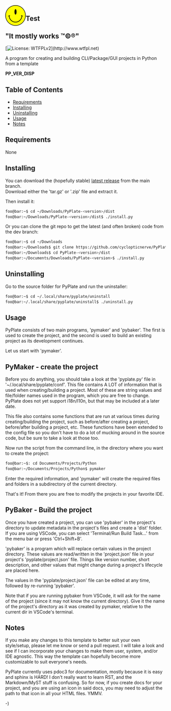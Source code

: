 <!----------------------------------------------------------------------------->
<!-- Project : PyPlate                                         /          \  -->
<!-- Filename: README.md                                      |     ()     | -->
<!-- Date    : 12/19/2022                                     |            | -->
<!-- Author  : cyclopticnerve                                 |   \____/   | -->
<!-- License : WTFPLv2                                         \          /  -->
<!----------------------------------------------------------------------------->

<!-- make a pretty header -->
<img align="left" src="readme/pyplate.png" alt="PyPlate"/>

## Test

## "It mostly works ™©®"

[![License: WTFPLv2](https://img.shields.io/badge/License-WTFPL-brightgreen.svg
"http://www.wtfpl.net")](http://www.wtfpl.net)

<!-- __RM_SHORT_DESC__ -->
A program for creating and building CLI/Package/GUI projects in Python from a
template
<!-- __RM_SHORT_DESC__ -->

<!-- __RM_VERSION__ -->
__PP_VER_DISP__
<!-- __RM_VERSION__ -->

<!-- ![alt-text](README/screenshot.png "screenshot") -->


## Table of Contents
- [Requirements](#requirements)
- [Installing](#installing)
- [Uninstalling](#uninstalling)
- [Usage](#usage)
- [Notes](#notes)

## Requirements
<!-- __RM_DEPS__ -->
None
<!-- __RM_DEPS__ -->

## Installing
<!-- __RM_APP__ -->
You can download the (hopefully stable)
[latest release](https://github.com/cyclopticnerve/PyPlate/releases/latest
"https://github.com/cyclopticnerve/PyPlate/releases/latest")
from the main branch.<br>
Download either the 'tar.gz' or '.zip' file and extract it.

Then install it:
```bash
foo@bar:~$ cd ~/Downloads/PyPlate-<version>/dist
foo@bar:~/Downloads/PyPlate-<version>/dist$ ./install.py
```

Or you can clone the git repo to get the latest (and often broken) code from
the dev branch:
```bash
foo@bar:~$ cd ~/Downloads
foo@bar:~/Downloads$ git clone https://github.com/cyclopticnerve/PyPlate
foo@bar:~/Downloads$ cd PyPlate-<version>/dist
foo@bar:~/Documents/Downloads/PyPlate-<version>$ ./install.py
```
<!-- __RM_APP__ -->

## Uninstalling
<!-- __RM_APP__ -->
Go to the source folder for PyPlate and run the uninstaller:
```bash
foo@bar:~$ cd ~/.local/share/pyplate/uninstall
foo@bar:~/.local/share/pyplate/uninstall$ ./uninstall.py
```
<!-- __RM_APP__ -->

## Usage
PyPlate consists of two main programs, 'pymaker' and 'pybaker'. The first
is used to create the project, and the second is used to build an existing
project as its development continues.

Let us start with 'pymaker'.

## PyMaker - create the project
Before you do anything, you should take a look at the 'pyplate.py' file in
'~/.local/share/pyplate/conf'. This file contains A LOT of information that is
used when creating/building a project. Most of these are string values and
file/folder names used in the program, which you are free to change. PyPlate
does not yet support i18n/l10n, but that may be included at a later date.  

This file also contains some functions that are run at various times during
creating/building the project, such as before/after creating a project,
before/after building a project, etc.
These functions have been extended to the config file so you don't have to do a
lot of mucking around in the source code, but be sure to take a look at those
too.

Now run the script from the command line, in the directory where you want to
create the project:
```bash
foo@bar:~$: cd Documents/Projects/Python
foo@bar:~/Documents/Projects/Python$ pymaker
```

Enter the required information, and 'pymaker' will create the required files
and folders in a subdirectory of the current directory. 

That's it! From there you are free to modify the projects in your favorite IDE.

## PyBaker - Build the project
Once you have created a project, you can use 'pybaker' in the project's
directory to update metadata in the project's files and create a
'dist' folder.
If you are using VSCode, you can select 'Terminal/Run Build Task...' from the
menu bar or press 'Ctrl+Shift+B'.

'pybaker' is a program which will replace certain values in the project
directory. These values are read/written in the 'project.json' file in your
project's 'pyplate/project.json' file. Things like version number, short
description, and other values that might change during a project's lifecycle
are placed here.

The values in the 'pyplate/project.json' file can be edited at any time,
followed by re-running 'pybaker'.

Note that if you are running pybaker from VSCode, it will ask for the name of
the project (since it may not know the current directory). Give it the name of
the project's directory as it was created by pymaker, relative to the current
dir in VSCode's terminal.

## Notes
If you make any changes to this template to better suit your own style/setup,
please let me know or send a pull request. I will take a look and see if I can
incorporate your changes to make them user, system, and/or IDE agnostic. This
way the template can hopefully become more customizable to suit everyone's
needs.

PyPlate currently uses pdoc3 for documentation, mostly because it is easy and
sphinx is HARD! I don't really want to learn RST, and the Markdown/MyST stuff
is confusing. So for now, if you create docs for your project, and you are
using an icon in said docs, you may need to adjust the path to that icon in all
your HTML files. YMMV.

-)
<!-- -) -->
